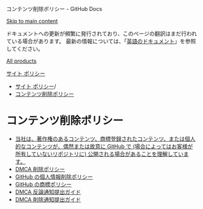 コンテンツ削除ポリシー - GitHub Docs

[Skip to main content](#main-content)

ドキュメントへの更新が頻繁に発行されており、このページの翻訳はまだ行われている場合があります。 最新の情報については、「[英語のドキュメント](/en)」を参照してください。

[All products](/ja)

[サイト ポリシー](/ja/site-policy)

* [サイト ポリシー](/ja/site-policy)/
* [コンテンツ削除ポリシー](/ja/site-policy/content-removal-policies)

コンテンツ削除ポリシー
==========

* [当社は、著作権のあるコンテンツ、商標登録されたコンテンツ、または個人的なコンテンツが、偶然または故意に GitHub で (場合によってはお客様が所有していないリポジトリに) 公開される場合があることを理解しています。](/ja/site-policy/content-removal-policies/submitting-content-removal-requests)
* [DMCA 削除ポリシー](/ja/site-policy/content-removal-policies/dmca-takedown-policy)
* [GitHub の個人情報削除ポリシー](/ja/site-policy/content-removal-policies/github-private-information-removal-policy)
* [GitHub の商標ポリシー](/ja/site-policy/content-removal-policies/github-trademark-policy)
* [DMCA 反論通知提出ガイド](/ja/site-policy/content-removal-policies/guide-to-submitting-a-dmca-counter-notice)
* [DMCA 削除通知提出ガイド](/ja/site-policy/content-removal-policies/guide-to-submitting-a-dmca-takedown-notice)
